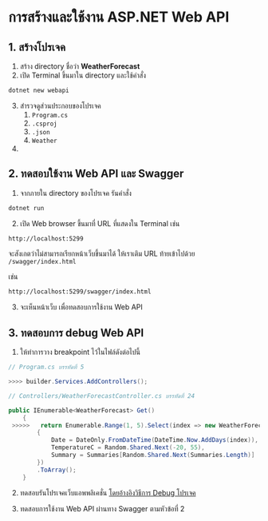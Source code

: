 
# การสร้างและใช้งาน ASP.NET Web API 

## 1. สร้างโปรเจค

1. สร้าง directory ชื่อว่า **WeatherForecast** 
2. เปิด Terminal ขึ้นมาใน directory และใช้คำสั่ง

```bash
dotnet new webapi
```

3. สำรวจดูส่วนประกอบของโปรเจค
   1. `Program.cs`
   2. `.csproj`
   3. `.json`
   4. `Weather`
4. 

## 2. ทดสอบใช้งาน Web API และ Swagger 

1. จากภายใน directory ของโปรเจค รันคำสั่ง 

```bash
dotnet run
```


2. เปิด Web browser ขึ้นมาที่ URL ที่แสดงใน Terminal เช่น 

```bash
http://localhost:5299
```

จะสังเกตว่าไม่สามารถเรียกหน้าเว็บขึ้นมาได้ ให้เราเติม URL ท้ายเข้าไปด้วย `/swagger/index.html`

เช่น

```bash
http://localhost:5299/swagger/index.html
```

3. จะเห็นหน้าเว็บ เพื่อทดสอบการใช้งาน Web API 

## 3. ทดสอบการ debug Web API


1. ให้ทำการวาง breakpoint ไว้ในไฟล์ดังต่อไปนี้ 


```c#
// Program.cs บรรทัดที่ 5 

>>>> builder.Services.AddControllers();
```

```c#
// Controllers/WeatherForecastController.cs บรรทัดที่ 24

public IEnumerable<WeatherForecast> Get()
    {
 >>>>>   return Enumerable.Range(1, 5).Select(index => new WeatherForecast
        {
            Date = DateOnly.FromDateTime(DateTime.Now.AddDays(index)),
            TemperatureC = Random.Shared.Next(-20, 55),
            Summary = Summaries[Random.Shared.Next(Summaries.Length)]
        })
        .ToArray();
    }
```

2. ทดสอบรันโปรเจคเว็บแอพพลิเคชั่น [โดยอ้างอิงวิธีการ Debug โปรเจค](../../debugging/README.md)

3. ทดสอบการใช้งาน Web API ผ่านทาง Swagger ตามหัวข้อที่ 2